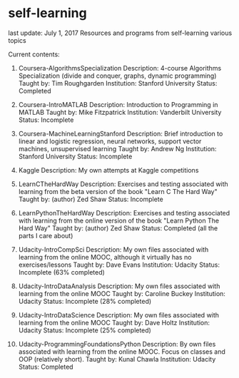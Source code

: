 # self-learning
last update: July 1, 2017
Resources and programs from self-learning various topics

Current contents:

1. Coursera-AlgorithmsSpecialization 
    Description: 4-course Algorithms Specialization (divide and conquer, graphs, dynamic programming)
    Taught by: Tim Roughgarden
    Institution: Stanford University
    Status: Completed
  
2. Coursera-IntroMATLAB
    Description: Introduction to Programming in MATLAB
    Taught by: Mike Fitzpatrick
    Institution: Vanderbilt University
    Status: Incomplete
  
3. Coursera-MachineLearningStanford
    Description: Brief introduction to linear and logistic regression, neural networks, support vector machines,
    unsupervised learning
    Taught by: Andrew Ng
    Institution: Stanford University
    Status: Incomplete

4. Kaggle
    Description: My own attempts at Kaggle competitions

5. LearnCTheHardWay
    Description: Exercises and testing associated with learning from the beta version of the book 
    "Learn C The Hard Way"
    Taught by: (author) Zed Shaw
    Status: Incomplete

6. LearnPythonTheHardWay
    Description: Exercises and testing associated with learning from the online version of the book 
    "Learn Python The Hard Way"
    Taught by: (author) Zed Shaw
    Status: Completed (all the parts I care about)

7. Udacity-IntroCompSci
    Description: My own files associated with learning from the online MOOC, although it virtually has no exercises/lessons
    Taught by: Dave Evans
    Institution: Udacity
    Status: Incomplete (63% completed)

8. Udacity-IntroDataAnalysis
    Description: My own files associated with learning from the online MOOC
    Taught by: Caroline Buckey
    Institution: Udacity
    Status: Incomplete (28% completed)

9. Udacity-IntroDataScience
    Description: My own files associated with learning from the online MOOC
    Taught by: Dave Holtz
    Institution: Udacity
    Status: Incomplete (25% completed)

10. Udacity-ProgrammingFoundationsPython
    Description: By own files associated with learning from the online MOOC. Focus on classes and OOP (relatively short).
    Taught by: Kunal Chawla
    Institution: Udacity
    Status: Completed
    
